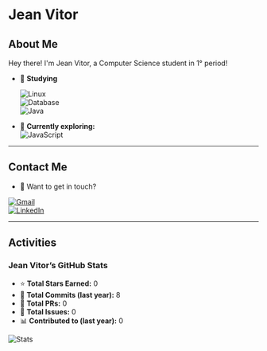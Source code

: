# Jean Vitor

## About Me

Hey there! I'm Jean Vitor, a Computer Science student in 1° period!  

- 📘 **Studying**  

  ![Linux](https://img.shields.io/badge/-Linux-FCC624?style=for-the-badge&logo=linux&logoColor=black)  
  ![Database](https://img.shields.io/badge/-Database-336791?style=for-the-badge&logo=postgresql&logoColor=white)  
  ![Java](https://img.shields.io/badge/-Java-007396?style=for-the-badge&logo=java&logoColor=white)  

- 🌱 **Currently exploring:**  
  ![JavaScript](https://img.shields.io/badge/-JavaScript-F7DF1E?style=for-the-badge&logo=javascript&logoColor=black)  

---

## Contact Me  

- 📩 Want to get in touch?  

[![Gmail](https://img.shields.io/badge/-Gmail-D14836?style=for-the-badge&logo=gmail&logoColor=white)](mailto:jeanrucoyonline@gmail.com)  
[![LinkedIn](https://img.shields.io/badge/-LinkedIn-0077B5?style=for-the-badge&logo=linkedin&logoColor=white)](https://www.linkedin.com/in/jean-vitor-da-silva-lopes-881ab422b/)  

---

## Activities  

### Jean Vitor’s GitHub Stats  

- ⭐ **Total Stars Earned:** 0  
- 📌 **Total Commits (last year):** 8  
- 🔄 **Total PRs:** 0  
- 🐛 **Total Issues:** 0  
- 📊 **Contributed to (last year):** 0  

![Stats](https://github-readme-stats.vercel.app/api?username=SEU_USERNAME_AQUI&show_icons=true&theme=dark)

